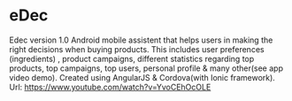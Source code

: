 # eDec
Edec version 1.0
Android mobile assistent that helps users in making the right decisions when buying products. This includes user preferences (ingredients) , product campaigns, different statistics regarding top products, top campaigns, top users, personal profile & many other(see app video demo). 
Created using AngularJS & Cordova(with Ionic framework). 
Url: https://www.youtube.com/watch?v=YvoCEhOcOLE
